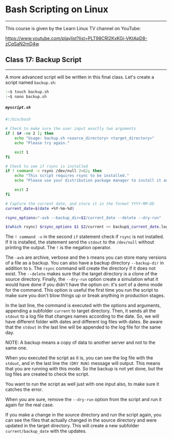 # Bash Scripting on Linux

---

This course is given by the Learn Linux TV channel on YouTube:

https://www.youtube.com/playlist?list=PLT98CRl2KxKGj-VKtApD8-zCqSaN2mD4w

<!---

## TOC Classes

---

16. [Backup Script](#id-class17)

<div id='id-class17'/>
--->
## Class 17: Backup Script

---

A more advanced script will be written in this final class. Let's create a script named `backup.sh`:

```bash
:~$ touch backup.sh
:~$ nano backup.sh
```

##### **`myscript.sh`**
```bash
#!/bin/bash

# Check to make sure the user input exactly two arguments
if [ $# -ne 2 ]; then
    echo "Usage: backup.sh <source_directory> <target_directory>"
    echo "Please try again."

    exit 1
fi

# Check to see if rsync is installed
if ! command -v rsync /dev/null 2>&1; then
    echo "This script requires rsync to be installed."
    echo "Please use your distribution package manager to install it and try again."

    exit 2
fi

# Capture the current date, and store it in the format YYYY-MM-DD
current_date=$(date +%Y-%m-%d)

rsync_options="-avb --backup_dir=$2/current_date --delete --dry-run"

$(which rsync) $rsync_options $1 $2/current >> backup$_current_date.log
```

The `! command -v` in the second `if` statement check if `rsync` is not installed. If it is installed, the statement send the `stdout` to the `/dev/null` without printing the output. The `!` is the negation operator.

The `-avb` are archive, verbose and the `b` means you can store many versions of a file as a backup. You can also have a backup directory `--backup-dir` in addition to `b`. The `rsync` command will create the directory if it does not exist. The `--delete` makes sure that the target directory is a clone of the source directory. Finally, the `--dry-run` option create a simulation what it would have done if you didn't have the option on: it's sort of a demo mode for the command. This option is useful the first time you run the script to make sure you don't blow things up or break anything in production stages.

In the last line, the command is executed with the options and arguments, appending a subfolder `current` to target directory. Then, it sends all the `stdout` to a log file that changes names according to the date. So, we will have different folder with dates and different log files with dates. Be aware that the `stdout` in the last line will be appended to the log file for the same day.

NOTE: A backup means a copy of data to another server and not to the same one.

When you executed the script as it is, you can see the log file with the `stdout`, and in the last line the `(DRY RUN)` message will output. This means that you are running with this mode. So the backup is not yet done, but the log files are created to check the script.

You want to run the script as well just with one input also, to make sure it catches the error.

When you are sure, remove the `--dry-run` option from the script and run it again for the real case.

If you make a change in the source directory and run the script again, you can see the files that actually changed in the source directory and were updated in the target directory. This will create a new subfolder `current/backup_date` with the updates.